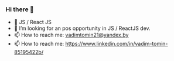 ### Hi there 👋

- 🌱 JS / React JS
- 🤔 I’m looking for an pos opportunity in JS / ReactJS dev.
- 📫 How to reach me: vadimtomin21@yandex.by
- 📫 How to reach me: https://www.linkedin.com/in/vadim-tomin-85195422b/
